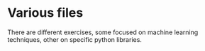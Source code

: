 # Various files
There are different exercises, some focused on machine learning techniques, other on specific python libraries.
